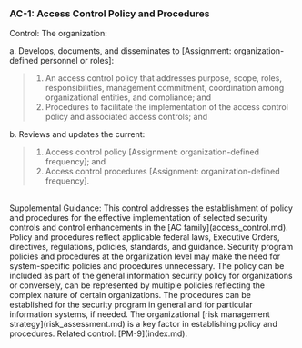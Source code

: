 ### AC-1: Access Control Policy and Procedures 
Control: The organization:<br>

a. Develops, documents, and disseminates to [Assignment: organization-defined personnel or
roles]:<br>
> 1. An access control policy that addresses purpose, scope, roles, responsibilities,
> management commitment, coordination among organizational entities, and compliance;
> and<br>
> 2. Procedures to facilitate the implementation of the access control policy and associated
> access controls; and<br>

b. Reviews and updates the current:<br>
> 1. Access control policy [Assignment: organization-defined frequency]; and<br>
> 2. Access control procedures [Assignment: organization-defined frequency].<br>

<br>
Supplemental Guidance: This control addresses the establishment of policy and procedures for the
effective implementation of selected security controls and control enhancements in the [AC family](access_control.md).
Policy and procedures reflect applicable federal laws, Executive Orders, directives, regulations,
policies, standards, and guidance. Security program policies and procedures at the organization
level may make the need for system-specific policies and procedures unnecessary. The policy can
be included as part of the general information security policy for organizations or conversely, can
be represented by multiple policies reflecting the complex nature of certain organizations. The
procedures can be established for the security program in general and for particular information
systems, if needed. The organizational [risk management strategy](risk_assessment.md) is a key factor in establishing
policy and procedures. Related control: [PM-9](index.md).
